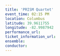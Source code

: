 ```yaml
---
title: 'PRISM Quartet'
event_time: 02:15 PM
location: Columbus
latitude: 39.9611755
longitude: -82.9987942
performance_url: 
ticket_information_url: 
ensemble: 
conductor: 
---
```


